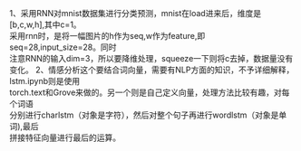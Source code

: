 1、采用RNN对mnist数据集进行分类预测，mnist在load进来后，维度是[b,c,w,h],其中c=1。   
    采用rnn时，是将一幅图片的h作为seq,w作为feature,即seq=28,input_size=28。同时   
    注意RNN的输入dim=3，所以要降维处理，squeeze一下则将c去掉，数据量没有变化。
2、情感分析这个要结合词向量，需要有NLP方面的知识，不予详细解释，lstm.ipynb则是使用   
    torch.text和Grove来做的。另一个则是自己定义向量，处理方法比较有趣，对每个词语   
    分别进行charlstm（对象是字符），然后对整个句子再进行wordlstm（对象是单词),最后   
    拼接特征向量进行最后的运算。